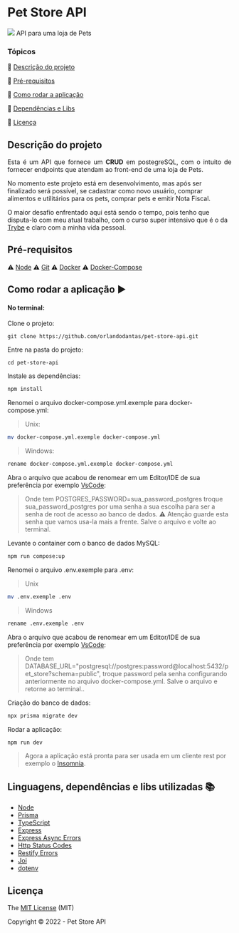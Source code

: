 # Pet Store API
<img src="http://img.shields.io/static/v1?label=STATUS&message=EM%20DESENVOLVIMENTO&color=RED&style=for-the-badge"/>
API para uma loja de Pets

### Tópicos 

:small_blue_diamond: [Descrição do projeto](#descrição-do-projeto)

<!--
:small_blue_diamond: [Funcionalidades](#funcionalidades)

:small_blue_diamond: [Deploy da Aplicação](#deploy-da-aplicação-dash)
-->

:small_blue_diamond: [Pré-requisitos](#pré-requisitos)

:small_blue_diamond: [Como rodar a aplicação](#como-rodar-a-aplicação-arrow_forward)

<!--
:small_blue_diamond: [Como rodar os teste](#como-rodar-os-testes)
-->

:small_blue_diamond: [Dependências e Libs](#linguagens-dependências-e-libs-utilizadas-books)

:small_blue_diamond: [Licença](#licença)


## Descrição do projeto 

<p align="justify">
  Esta é um API que fornece um <b>CRUD</b> em postegreSQL, com o intuito de fornecer endpoints que atendam ao front-end de uma loja de Pets.
</p>
<p>No momento este projeto está em desenvolvimento, mas após ser finalizado será possível, se cadastrar como novo usuário, comprar alimentos e utilitários para os pets, comprar pets e emitir Nota Fiscal.</p>
<p>
  O maior desafio enfrentado aqui está sendo o tempo, pois tenho que disputa-lo com meu atual trabalho, com o curso super intensivo que é o da <a href="https://www.betrybe.com/">Trybe</a> e claro com a minha vida pessoal.
 </p>

<!-- Descomentar depois que estiver pronto e complementar claro!
## Funcionalidades

:heavy_check_mark: Cadastro de usuários.  

:heavy_check_mark: Cadastro de Categoria.


## Deploy da Aplicação :dash:

> Pode ver a aplicação completa em funcionamento aqui: https://vercel.app/

> Link do projeto Front-End: https://github.com/orlandodantas/

-->
## Pré-requisitos

:warning: [Node](https://nodejs.org/en/download/)
:warning: [Git](https://git-scm.com/downloads)
:warning: [Docker](https://docs.docker.com/get-docker/)
:warning: [Docker-Compose](https://docs.docker.com/compose/install/) 

## Como rodar a aplicação :arrow_forward:

#### No terminal:
Clone o projeto: 

```
git clone https://github.com/orlandodantas/pet-store-api.git
```
Entre na pasta do projeto: 

```
cd pet-store-api
```

Instale as dependências: 

```sh
npm install
```
Renomei o arquivo docker-compose.yml.exemple para docker-compose.yml:
> Unix:
```sh
mv docker-compose.yml.exemple docker-compose.yml
```
> Windows:
```sh
rename docker-compose.yml.exemple docker-compose.yml
```

Abra o arquivo que acabou de renomear em um Editor/IDE de sua preferência por exemplo [VsCode](https://code.visualstudio.com/):
> Onde tem POSTGRES_PASSWORD=sua_password_postgres troque sua_password_postgres por uma senha a sua escolha para ser a senha de root
de acesso ao banco de dados. :warning: Atenção guarde esta senha que vamos usa-la mais a frente. Salve o arquivo e volte ao terminal.

Levante o container com o banco de dados MySQL: 

```sh
npm run compose:up
```
Renomei o arquivo .env.exemple para .env:
> Unix
```sh
mv .env.exemple .env
```
> Windows
```sh
rename .env.exemple .env
```

Abra o arquivo que acabou de renomear em um Editor/IDE de sua preferência por exemplo [VsCode](https://code.visualstudio.com/):
> Onde tem DATABASE_URL="postgresql://postgres:password@localhost:5432/pet_store?schema=public", troque password pela senha configurando anteriormente no arquivo
docker-compose.yml.
> Salve o arquivo e retorne ao terminal.. 

Criação do banco de dados:

```sh
npx prisma migrate dev
```

Rodar a aplicação:

```sh
npm run dev
```

> Agora a aplicação está pronta para ser usada em um cliente rest por exemplo o [Insomnia](https://insomnia.rest/download).

<!-- Descomentar quando os testes estiverem prontos
## Como rodar os testes

#### Em um terminal:
Rodar a execução dos testes:

```sh
npm test
```

Rodar a execução do teste coverage:

```sh
npm run test:coverage
```
-->

## Linguagens, dependências e libs utilizadas :books:

- [Node](https://nodejs.org/en/download/)
- [Prisma](https://www.prisma.io/)
- [TypeScript](https://www.typescriptlang.org/)
- [Express](https://expressjs.com/pt-br/)
- [Express Async Errors](https://www.npmjs.com/package/express-async-errors)
- [Http Status Codes](https://www.npmjs.com/package/http-status-codes)
- [Restify Errors](https://www.npmjs.com/package/restify-errors)
- [Joi](https://www.npmjs.com/package/joi)
- [dotenv](https://www.npmjs.com/package/dotenv)

<!-- Descomentar depois se eu for usar estas libs
- [Json Web Token](https://www.npmjs.com/package/jsonwebtoken)
- [BCrypt Js](https://www.npmjs.com/package/bcryptjs)
- [Cors](https://www.npmjs.com/package/cors)
- [EsLint](https://eslint.org/)
- [Prettier](https://prettier.io/)
-->


## Licença 

The [MIT License]() (MIT)

Copyright :copyright: 2022 - Pet Store API
